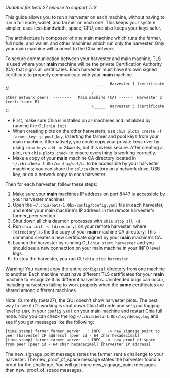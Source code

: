 _Updated for beta 27 release to support TLS_

This guide allows you to run a harvester on each machine, without having to run a full node, wallet, and farmer on each one. This keeps your system simpler, uses less bandwidth, space, CPU, and also keeps your keys safer.

The architecture is composed of one main machine which runs the farmer, full node, and wallet, and other machines which run only the harvester. Only your main machine will connect to the Chia network.

To secure communication between your harvester and main machine, TLS is used where your **main** machine will be the private Certification Authority (CA) that signs all certificates. Each harvester must have it's own signed certificate to properly communicate with your **main** machine.

```                                          
                                       _____  Harvester 1 (certificate A)
                                      /
other network peers  --------   Main machine (CA) ------  Harvester 2 (certificate B)
                                      \_____  Harvester 3 (certificate C)
```
* First, make sure Chia is installed on all machines and initialized by running the CLI `chia init`. 
* When creating plots on the other harvesters, use `chia plots create -f farmer_key -p pool_key`, inserting the farmer and pool keys from your main machine. Alternatively, you could copy your private keys over by using `chia keys add -m 24words`, but this is less secure. After creating a plot, run `chia plots check` to ensure everything is working correctly.
* Make a copy of your **main** machine CA directory located in `~/.chia/beta-1.0bx/config/ssl/ca` to be accessible by your harvester machines; you can share the `ssl/ca` directory on a network drive, USB key, or do a network copy to each harvester.

Then for each harvester, follow these steps:
1. Make sure your **main** machines IP address on port 8447 is accessible by your harvester machines
2. Open the `~/.chia/beta-1.0bx/config/config.yaml` file in each harvester, and enter your main machine's IP address in the remote harvester's farmer_peer section
3. Shut down all chia daemon processes with `chia stop all -d`
4. Run `chia init -c [directory]` on your remote harvester, where `[directory]` is the the copy of your **main** machine CA directory. This command creates a new certificate signed by your **main** machine's CA.
5. Launch the harvester by running CLI `chia start harvester` and you should see a new connection on your main machine in your INFO level logs.
6. To stop the harvester, you run CLI `chia stop harvester`

Warning:
You cannot copy the entire `config/ssl` directory from one machine to another. Each machine must have different TLS certificates for your **main** machine to recognize it as different harvesters. Unintended bugs can occur, including harvesters failing to work properly when the **same** certificates are shared among different machines.

Note:
Currently (beta27), the GUI doesn't show harvester plots. The best way to see if it's working is shut down Chia full node and set your logging level to `INFO` in your `config.yaml` on your main machine and restart Chia full node. Now you can check the log `~/.chia/beta-1.0bx/log/debug.log` and see if you get messages like the following:
```
[time stamp] farmer farmer_server   : INFO   -> new_signage_point to peer [harvester IP address] [peer id - 64 char hexadecimal]
[time stamp] farmer farmer_server   : INFO   <- new_proof_of_space from peer [peer id - 64 char hexadecimal] [harvester IP address]
```

The new_signage_point message states the farmer sent a challenge to your harvester. The new_proof_of_space message states the harvester found a proof for the challenge. You will get more new_signage_point messages than new_proof_of_space messages.
